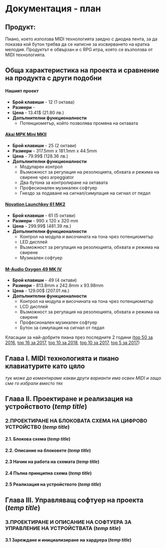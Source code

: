 # Документация - план
## Продукт: 
Пиано, което използва MIDI технологията заедно с диодна лента, за да показва кой бутон трябва да се натисне за изсвирването на кратка мелодия. Продуктът е обвързан и с RPG итра, която се възползва от MIDI технологията.
## Обща характеристика на проекта и сравнение на продукта с други подобни
#### Нашият проект
* __Брой клавиши__ - 12 (1 октава)
* __Размери__ - 
* __Цена__ - 13.41$ (21.80 лв.)
* __Допълнителни функционалности__
	* Потенциометър, който позволява промяна на октавата

#### [Akai MPK Mini MKII](http://www.akaipro.com/products/keyboard-controllers/mpk-mini-mkii)
*  __Брой клавиши__ - 25 (2 октави)
* __Размери__ - 317.5mm x 181.1mm x 44.5mm
* __Цена__ - 79.99$ (128.36 лв.)
* __Допълнителни функционалности__
	* Модуларен контрол
	* Възможност за регулация на резолюцията, обхвата и режима на свирене чрез arpeggiator
	* Два бутона за контролиране на октавата
	* Професионален музикален софтуер
	* Гнездо за подаване на сигнал/симулация на сигнал от педал
	
#### [Novation Launchkey 61 MK2](https://www.thomann.de/gb/novation_launchkey_61_mk2.htm)
*  __Брой клавиши__ - 61 (5 октави)
* __Размери__ - 990 x 120 x 320 mm
* __Цена__ - 299.99$ (481.39 лв.)
* __Допълнителни функционалности__
	* Контрол на модула и височината на тона чрез потенциометър
	* LED дисплей
	* Възможност за регулация на резолюцията, обхвата и режима на свирене
	* Музикален софтуер

#### [M-Audio Oxygen 49 MK IV](http://www.m-audio.com/products/view/oxygen-iv-49)
*  __Брой клавиши__ - 49 (4 октави)
* __Размери__ - 813.8mm x 242.8mm x 93.98mm
* __Цена__ - 129.00$ (207.01 лв.)
* __Допълнителни функционалности__
	* Контрол на модула и височината на тона чрез потенциометър
	* LCD дисплей
	* Възможност за регулация на резолюцията, обхвата и режима на свирене
	* Професионален музикален софтуер
	* Бутон за симулация на сигнал от педал

Класации за най-добрите пиана през последните 2 години
([top 50 за 2016](https://blog.landr.com/50-best-midi-controllers/), 
[top 16 за 2017](https://www.audiomentor.com/audioproduction/16-best-midi-controllers-in-2017), 
[top 10 за 2018](https://www.wirerealm.com/guides/top-10-best-midi-keyboard-controllers), 
[top 10 за 2017](https://cymatics.fm/blog/best-midi-keyboard-controllers/), 
[top 5 за 2017](http://equipboard.com/posts/best-midi-keyboard)) 

## Глава I. MIDI технологията и пиано клавиатурите като цяло
_тук може да коментираме какви  други варианти има освен MIDI и защо сме го избрали вместо тях_

## Глава II. Проектиране и реализация на устройството (_temp title_) 
### 2.ПРОЕКТИРАНЕ НА БЛОКОВАТА СХЕМА НА ЦИФРОВО УСТРОЙСТВО (_temp title_)
#### 2.1. Блокова схема (_temp title_)
#### 2.2. Описание на блоковете (_temp title_)
#### 2.3 Начин на работа на схемата (_temp title_)
#### 2.4 Пълна принципна схема (_temp title_)
#### 2.5 Реализация на устройството (_temp title_)

## Глава III. Управляващ софтуер на проекта (_temp title_)
### 3.ПРОЕКТИРАНЕ И ОПИСАНИЕ НА СОФТУЕРА ЗА УПРАВЛЕНИЕ НА УСТРОЙСТВАТА (_temp title_)
#### 3.1 Зареждане и инициализиране на хардуера (_temp title_)
